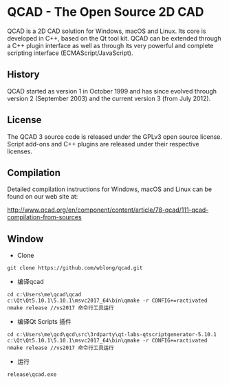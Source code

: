 QCAD - The Open Source 2D CAD
=============================

QCAD is a 2D CAD solution for Windows, macOS and Linux. Its core is developed in C++, based on the Qt tool kit.
QCAD can be extended through a C++ plugin interface as well as through its very powerful and complete scripting 
interface (ECMAScript/JavaScript).

History
-------
QCAD started as version 1 in October 1999 and has since evolved through version 2 (September 2003) 
and the current version 3 (from July 2012).

License
-------
The QCAD 3 source code is released under the GPLv3 open source license. Script add-ons and C++ plugins 
are released under their respective licenses.

Compilation
-----------
Detailed compilation instructions for Windows, macOS and Linux can be found on our web site at:

http://www.qcad.org/en/component/content/article/78-qcad/111-qcad-compilation-from-sources

Window
-------

- Clone

```
git clone https://github.com/wblong/qcad.git
```

- 编译qcad
```
cd c:\Users\me\qcad\qcad
c:\Qt\Qt5.10.1\5.10.1\msvc2017_64\bin\qmake -r CONFIG+=ractivated 
nmake release //vs2017 命令行工具运行
```
- 编译Qt Scripts 插件
```
cd c:\Users\me\qcd\qcd\src\3rdparty\qt-labs-qtscriptgenerator-5.10.1
c:\Qt\Qt5.10.1\5.10.1\msvc2017_64\bin\qmake -r CONFIG+=ractivated 
nmake release //vs2017 命令行工具运行
```
- 运行

```
release\qcad.exe
```